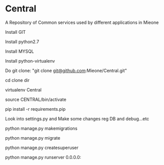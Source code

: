 # Central
A Repository of Common services used by different applications in Mieone

Install GIT

Install python2.7

Install MYSQL

Install python-virtualenv

Do git clone: "git clone git@github.com:Mieone/Central.git"

cd clone dir

virtualenv Central

source CENTRAL/bin/activate

pip install -r requirements.pip

Look into settings.py and Make some changes reg DB and debug...etc

python manage.py makemigrations

python manage.py migrate

python manage.py createsuperuser

python manage.py runserver 0.0.0.0:
